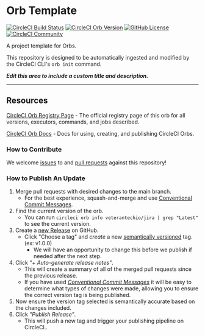 # Orb Template


[![CircleCI Build Status](https://circleci.com/gh/veterantechio/jira-connect-orb.svg?style=shield "CircleCI Build Status")](https://circleci.com/gh/veterantechio/jira-connect-orb) [![CircleCI Orb Version](https://badges.circleci.com/orbs/veterantechio/jira.svg)](https://circleci.com/orbs/registry/orb/veterantechio/jira) [![GitHub License](https://img.shields.io/badge/license-MIT-lightgrey.svg)](https://raw.githubusercontent.com/veterantechio/jira-connect-orb/master/LICENSE) [![CircleCI Community](https://img.shields.io/badge/community-CircleCI%20Discuss-343434.svg)](https://discuss.circleci.com/c/ecosystem/orbs)



A project template for Orbs.

This repository is designed to be automatically ingested and modified by the CircleCI CLI's `orb init` command.

_**Edit this area to include a custom title and description.**_

---

## Resources

[CircleCI Orb Registry Page](https://circleci.com/orbs/registry/orb/veterantechio/jira) - The official registry page of this orb for all versions, executors, commands, and jobs described.

[CircleCI Orb Docs](https://circleci.com/docs/2.0/orb-intro/#section=configuration) - Docs for using, creating, and publishing CircleCI Orbs.

### How to Contribute

We welcome [issues](https://github.com/veterantechio/jira-connect-orb/issues) to and [pull requests](https://github.com/veterantechio/jira-connect-orb/pulls) against this repository!

### How to Publish An Update
1. Merge pull requests with desired changes to the main branch.
    - For the best experience, squash-and-merge and use [Conventional Commit Messages](https://conventionalcommits.org/).
2. Find the current version of the orb.
    - You can run `circleci orb info veterantechio/jira | grep "Latest"` to see the current version.
3. Create a [new Release](https://github.com/veterantechio/jira-connect-orb/releases/new) on GitHub.
    - Click "Choose a tag" and _create_ a new [semantically versioned](http://semver.org/) tag. (ex: v1.0.0)
      - We will have an opportunity to change this before we publish if needed after the next step.
4.  Click _"+ Auto-generate release notes"_.
    - This will create a summary of all of the merged pull requests since the previous release.
    - If you have used _[Conventional Commit Messages](https://conventionalcommits.org/)_ it will be easy to determine what types of changes were made, allowing you to ensure the correct version tag is being published.
5. Now ensure the version tag selected is semantically accurate based on the changes included.
6. Click _"Publish Release"_.
    - This will push a new tag and trigger your publishing pipeline on CircleCI..
